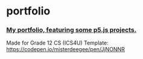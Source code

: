 # portfolio
### [My portfolio, featuring some p5.js projects.](https://amanrv.github.io/portfolio/)
Made for Grade 12 CS (ICS4U)
Template: https://codepen.io/misterdeegee/pen/JjNONNR

